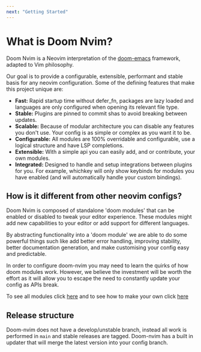 ```yaml
---
next: "Getting Started"
---
```

# What is Doom Nvim?

Doom Nvim is a Neovim interpretation of the [doom-emacs](https://github.com/hlissner/doom-emacs) framework, adapted to Vim philosophy.

Our goal is to provide a configurable, extensible, performant and stable basis for any neovim configuration.
Some of the defining features that make this project unique are:

- **Fast:** Rapid startup time without defer_fn, packages are lazy loaded and languages are only configured when opening its relevant file type.
- **Stable:** Plugins are pinned to commit shas to avoid breaking between updates.
- **Scalable:** Because of modular architecture you can disable any features you don't use.  Your config is as simple or complex as you want it to be.
- **Configurable:** All modules are 100% overridable and configurable, use a logical structure and have LSP completions.
- **Extensible:** With a simple api you can easily add, and or contribute, your own modules.
- **Integrated:** Designed to handle and setup integrations between plugins for you.  For example, whichkey will only show keybinds for
  modules you have enabled (and will automatically handle your custom bindings).

## How is it different from other neovim configs?

Doom Nvim is composed of standalone 'doom modules' that can be enabled or disabled
to tweak your editor experience.  These modules might add new capabilities to
your editor or add support for different languages.

By abstracting functionality into a 'doom module' we are able to do some powerful
things such like add better error handling, improving stability, better
documentation generation, and make customising your config easy and predictable.

In order to configure doom-nvim you may need to learn the quirks of
how doom modules work. However, we believe the investment will be worth the
effort as it will allow you to escape the need to constantly update your config
as APIs break.

To see all modules click [here](./modules/all_modules) and to see how to make
your own click [here](./modules/building_custom_module)

## Release structure

Doom-nvim does not have a develop/unstable branch, instead all work is performed
in `main` and stable releases are tagged.  Doom-nvim has a built in updater that
will merge the latest version into your config branch.

